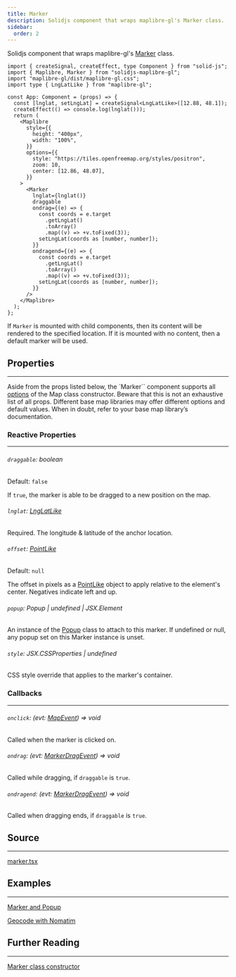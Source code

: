 ```yaml
---
title: Marker
description: Solidjs component that wraps maplibre-gl's Marker class.
sidebar:
  order: 2
---
```


Solidjs component that wraps maplibre-gl's [Marker](https://maplibre.org/maplibre-gl-js/docs/API/classes/Marker/) class.

```tsx
import { createSignal, createEffect, type Component } from "solid-js";
import { Maplibre, Marker } from "solidjs-maplibre-gl";
import "maplibre-gl/dist/maplibre-gl.css";
import type { LngLatLike } from "maplibre-gl";

const App: Component = (props) => {
  const [lnglat, setLngLat] = createSignal<LngLatLike>([12.88, 48.1]);
  createEffect(() => console.log(lnglat()));
  return (
    <Maplibre
      style={{
        height: "400px",
        width: "100%",
      }}
      options={{
        style: "https://tiles.openfreemap.org/styles/positron",
        zoom: 10,
        center: [12.86, 48.07],
      }}
    >
      <Marker
        lnglat={lnglat()}
        draggable
        ondrag={(e) => {
          const coords = e.target
            .getLngLat()
            .toArray()
            .map((v) => +v.toFixed(3));
          setLngLat(coords as [number, number]);
        }}
        ondragend={(e) => {
          const coords = e.target
            .getLngLat()
            .toArray()
            .map((v) => +v.toFixed(3));
          setLngLat(coords as [number, number]);
        }}
      />
    </Maplibre>
  );
};
```

If `Marker` is mounted with child components, then its content will be rendered to the specified location. If it is mounted with no content, then a default marker will be used.

## Properties

---

Aside from the props listed below, the `Marker`` component supports all [options](https://maplibre.org/maplibre-gl-js/docs/API/type-aliases/MarkerOptions/) of the Map class constructor. Beware that this is not an exhaustive list of all props. Different base map libraries may offer different options and default values. When in doubt, refer to your base map library’s documentation.

### Reactive Properties

---

###### `draggable`: boolean

Default: `false`

If `true`, the marker is able to be dragged to a new position on the map.

###### `lnglat`: [LngLatLike](../types#lnglatlike)

Required. The longitude & latitude of the anchor location.

###### `offset`: [PointLike](../types#pointlike)

Default: `null`

The offset in pixels as a [PointLike](../types#pointlike) object to apply relative to the element's center. Negatives indicate left and up.

###### `popup`: Popup | undefined | JSX.Element

An instance of the [Popup](https://maplibre.org/maplibre-gl-js/docs/API/classes/Popup/) class to attach to this marker. If undefined or null, any popup set on this Marker instance is unset.

###### `style`: JSX.CSSProperties | undefined

CSS style override that applies to the marker's container.

### Callbacks

---

###### `onclick`: (evt: [MapEvent](../types#mapevent)) => void

Called when the marker is clicked on.

###### `ondrag`: (evt: [MarkerDragEvent](../types#markerdragevent)) => void

Called while dragging, if `draggable` is `true`.

###### `ondragend`: (evt: [MarkerDragEvent](../types#markerdragevent)) => void

Called when dragging ends, if `draggable` is `true`.

## Source

---

[marker.tsx](https://github.com/cliffordkleinsr/solidjs-maplibre-gl/blob/main/packages/map/src/marker.tsx)

## Examples

---

[Marker and Popup](../../guides/examples/marker-popup)

[Geocode with Nomatim](../../guides/examples/nomatim)

## Further Reading

---

[Marker class constructor](https://maplibre.org/maplibre-gl-js/docs/API/classes/Marker/)
